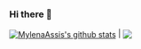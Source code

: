 ### Hi there 👋

<a href="https://github.com/MylenaAssis"><img align="center" src="https://github-readme-stats.vercel.app/api?username=MylenaAssis&show_icons=true&include_all_commits=true&theme=github_dark&hide_border=true" alt="MylenaAssis's github stats" /></a> |
<a href="https://github.com/MylenaAssis"><img align="center" src="https://github-readme-stats.vercel.app/api/top-langs/?username=MylenaAssis&layout=compact&theme=github_dark&hide_border=true" /></a>


